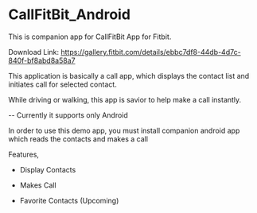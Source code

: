 # CallFitBit_Android
This is companion app for CallFitBit App for Fitbit.

Download Link:
https://gallery.fitbit.com/details/ebbc7df8-44db-4d7c-840f-bf8abd8a58a7

This application is basically a call app, which displays the contact list and initiates call for selected contact.

While driving or walking, this app is savior to help make a call instantly.

-- Currently it supports only Android

In order to use this demo app, you must install companion android app which reads the contacts and makes a call

Features,

* Display Contacts

* Makes Call

* Favorite Contacts (Upcoming)
